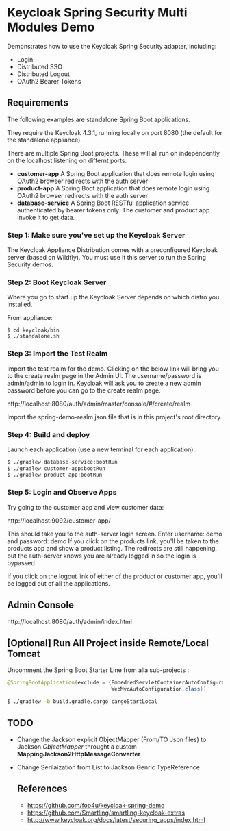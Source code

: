 # Keycloak Spring Security Multi Modules Demo

Demonstrates how to use the Keycloak Spring Security adapter, including:

* Login
* Distributed SSO
* Distributed Logout
* OAuth2 Bearer Tokens 

## Requirements

The following examples are standalone Spring Boot applications.

They require the Keycloak 4.3.1, running locally on port 8080 (the default for the standalone appliance).

There are multiple Spring Boot projects.
These will all run on independently on the localhost listening on differnt ports.

* **customer-app** A Spring Boot application that does remote login using OAuth2 browser redirects with the auth server
* **product-app** A Spring Boot application that does remote login using OAuth2 browser redirects with the auth server
* **database-service** A Spring Boot RESTful application service authenticated by bearer tokens only. The customer and product app invoke it to get data.


### Step 1: Make sure you've set up the Keycloak Server

The Keycloak Appliance Distribution comes with a preconfigured Keycloak server (based on Wildfly).  You must use it this server to run the Spring Security demos.  

### Step 2: Boot Keycloak Server

Where you go to start up the Keycloak Server depends on which distro you installed.

From appliance:

```
$ cd keycloak/bin
$ ./standalone.sh
```

### Step 3: Import the Test Realm

Import the test realm for the demo.  Clicking on the below link will bring you to the
create realm page in the Admin UI.  The username/password is admin/admin to login in.  Keycloak will ask you to create a new admin password before you can go to the create 
realm page.

http://localhost:8080/auth/admin/master/console/#/create/realm

Import the spring-demo-realm.json file that is in this project's root directory.


### Step 4: Build and deploy

Launch each application (use a new terminal for each application):

``` sh
$ ./gradlew database-service:bootRun
$ ./gradlew customer-app:bootRun
$ ./gradlew product-app:bootRun
```

### Step 5: Login and Observe Apps

Try going to the customer app and view customer data:

http://localhost:9092/customer-app/

This should take you to the auth-server login screen.  Enter username: demo and password: demo
If you click on the products link, you'll be taken to the products app and show a product listing.  The redirects
are still happening, but the auth-server knows you are already logged in so the login is bypassed.

If you click on the logout link of either of the product or customer app, you'll be logged out of all the applications.


## Admin Console

http://localhost:8080/auth/admin/index.html

## [Optional] Run All Project inside Remote/Local Tomcat

Uncomment the Spring Boot Starter Line from alla sub-projects :

``` java
@SpringBootApplication(exclude = {EmbeddedServletContainerAutoConfiguration.class,
                                  WebMvcAutoConfiguration.class})

``` 
``` sh
$ ./gradlew -b build.gradle.cargo cargoStartLocal
```

## TODO
* Change the Jackson explicit ObjectMapper (From/TO Json files) to  Jackson *ObjectMapper* throught a custom **MappingJackson2HttpMessageConverter** 

* Change Serilaization from List<Object> to Jackson Genric TypeReference<Object>

## References

- https://github.com/foo4u/keycloak-spring-demo
- https://github.com/Smartling/smartling-keycloak-extras
- http://www.keycloak.org/docs/latest/securing_apps/index.html

